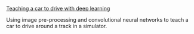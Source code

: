 
[Teaching a car to drive with deep learning](behavioral-cloning.md)

Using image pre-processing and convolutional neural networks to teach a car to drive around a track in a simulator. 
